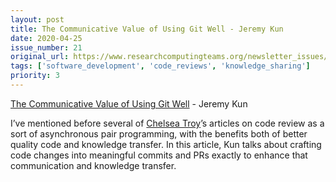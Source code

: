 ```yaml
---
layout: post
title: The Communicative Value of Using Git Well - Jeremy Kun
date: 2020-04-25
issue_number: 21
original_url: https://www.researchcomputingteams.org/newsletter_issues/0021
tags: ['software_development', 'code_reviews', 'knowledge_sharing']
priority: 3
---
```


<!-- markdownlint-disable MD033 -->
<!-- markdownlint-disable MD041 -->
<!-- markdownlint-disable MD049 -->

[The Communicative Value of Using Git Well](https://jeremykun.com/2020/01/14/the-communicative-value-of-using-git-well/) - Jeremy Kun

I’ve mentioned before several of [Chelsea Troy](https://chelseatroy.com)’s articles on code review as a sort of asynchronous pair programming, with the benefits both of better quality code and knowledge transfer.   In this article, Kun talks about crafting code changes into meaningful commits and PRs exactly to enhance that communication and knowledge transfer.

